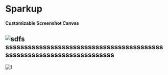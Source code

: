 # Sparkup 
#### Customizable Screenshot Canvas




![sdfs](90fps-sparkup-demo.gif)
sssssssssssssssssssssssssssssssssssssssssssssssssssssssssssssssssssssss
---------

![1](sparkup-demo.gif)
